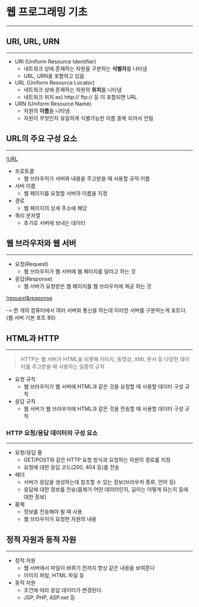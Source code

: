 # 웹 프로그래밍 기초
---

## URI, URL, URN
---

- URI (Uniform Resource Identifier)
    - 네트워크 상에 존재하는 자원을 구분하는 **식별자**를 나타냄
    - URL, URN을 포함하고 있음
- URL (Uniform Resource Locator)
    - 네트워크 상에 존재하는 자원의 **위치**를 나타냄
    - 네트워크 위치 ex) http:// ftp:// 등 이 포함되면 URL
- URN (Uniform Resource Name)
    - 자원의 **이름**을 나타냄
    - 자원이 무엇인지 유일하게 식별가능한 이름 중복 되어서 안됨

## URL의 주요 구성 요소
---

[!URL](./img/s1.png)

- 프로토콜
    - 웹 브라우저가 서버와 내용을 주고받을 때 사용할 규칙 이름
- 서버 이름
    - 웹 페이지를 요청할 서버의 이름을 지정
- 경로
    - 웹 페이지의 상세 주소에 해당
- 쿼리 문자열
    - 추가로 서버에 보내는 데이터

## 웹 브라우저와 웹 서버
---

- 요청(Request)
    - 웹 브라우저가 웹 서버에 웹 페이지를 달라고 하는 것
- 응답(Response)
    - 웹 서버가 요청받은 웹 페이지를 웹 브라우저에 제공 하는 것

[!request&response](./img/s2.png)

-> 한 개의 컴퓨터에서 여러 서버와 통신을 하는데 이러한 서버를 구분하는게 포트다. (웹 서버 기본 포트 80)

## HTML과 HTTP
---

> HTTP는 웹 서버가 HTML을 비롯해 이미지, 동영상, XML 문서 등 다양한 데이터를 주고받을 때 사용하는 일종의 규칙

- 요청 규칙
    - 웹 브라우저가 웹 서버에 HTML과 같은 것을 요청할 때 사용할 데이터 구성 규칙
- 응답 규칙
    - 웹 서버가 웹 브라우저에 HTML과 같은 것을 전송할 때 사용할 데이터 구성 규칙

### HTTP 요청/응답 데이터의 구성 요소
---

- 요청/응답 줄
    - GET/POST와 같은 HTTP 요청 방식과 요청하는 자원의 경로를 지정
    - 요청에 대한 응답 코드(200, 404 등)를 전송
- 헤더
    - 서버가 응답을 생성하는데 참조할 수 있는 정보(브라우저 종류, 언어 등)
    - 응답에 대한 정보를 전송(몸체가 어떤 데이터인지, 길이는 어떻게 되는지 등에 대한 정보)
- 몸체
    - 정보를 전송해야 될 때 사용
    - 웹 브라우저가 요청한 자원의 내용

## 정적 자원과 동적 자원
---

- 정적 자원
    - 웹 서버에서 파일이 바뀌기 전까지 항상 같은 내용을 보여준다
    - 이미지 파일, HTML 파일 등
- 동적 자원
    - 조건에 따라 응답 데이터가 변경된다.
    - JSP, PHP, ASP.net 등